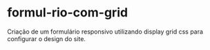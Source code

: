 # formul-rio-com-grid
Criação de um formulário responsivo utilizando display grid css para configurar o design do site.
